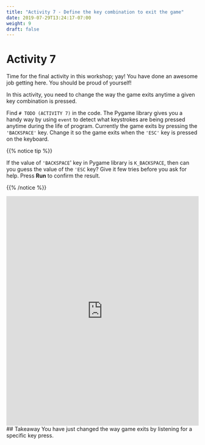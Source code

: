 ```yaml
---
title: "Activity 7 - Define the key combination to exit the game"
date: 2019-07-29T13:24:17-07:00
weight: 9
draft: false
---
```


# Activity 7

Time for the final activity in this workshop; yay! You have done an awesome job getting here. You should be proud of yourself!

In this activity, you need to change the way the game exits anytime a given key combination is pressed. 

Find `# TODO (ACTIVITY 7)` in the code. The Pygame library gives you a handy way by using `event` to detect what keystrokes are being pressed anytime during the life of program. 
Currently the game exits by pressing the `'BACKSPACE'` key. Change it so the game exits when the  `'ESC'` key is pressed on the keyboard.

{{% notice tip %}}

If the value of `'BACKSPACE`' key in Pygame library is `K_BACKSPACE`, then can you guess the value of the `'ESC` key? Give it few tries before you ask for help. 
Press **Run** to confirm the result.

{{% /notice %}}
<iframe height="600px" width="100%" src="https://replit.com/@nuevofoundation/PongLessonStudent?lite=true" scrolling="no" frameborder="no" allowtransparency="true" allowfullscreen="true" sandbox="allow-forms allow-pointer-lock allow-popups allow-same-origin allow-scripts allow-modals"></iframe>
## Takeaway 
You have just changed the way game exits by listening for a specific key press.
